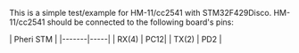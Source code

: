 This is a simple test/example for HM-11/cc2541 with
STM32F429Disco. HM-11/cc2541 should be connected
to the following board's pins:

| Pheri   STM |
|-------|-----|
| RX(4) | PC12|
| TX(2) | PD2 |
